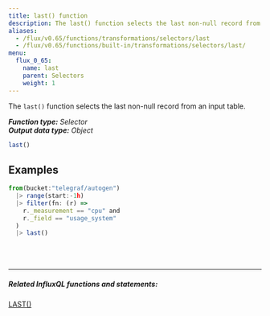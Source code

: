 ```yaml
---
title: last() function
description: The last() function selects the last non-null record from an input table.
aliases:
  - /flux/v0.65/functions/transformations/selectors/last
  - /flux/v0.65/functions/built-in/transformations/selectors/last/
menu:
  flux_0_65:
    name: last
    parent: Selectors
    weight: 1
---
```


The `last()` function selects the last non-null record from an input table.

_**Function type:** Selector_  
_**Output data type:** Object_

```js
last()
```

## Examples
```js
from(bucket:"telegraf/autogen")
  |> range(start:-1h)
  |> filter(fn: (r) =>
    r._measurement == "cpu" and
    r._field == "usage_system"
  )
  |> last()
```

<hr style="margin-top:4rem"/>

##### Related InfluxQL functions and statements:
[LAST()](/influxdb/latest/query_language/functions/#last)  
